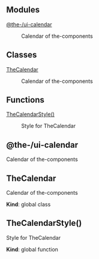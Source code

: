 <!--- Code generated by @the-/script-doc. DO NOT EDIT. -->

## Modules

<dl>
<dt><a href="#module_@the-/ui-calendar">@the-/ui-calendar</a></dt>
<dd><p>Calendar of the-components</p>
</dd>
</dl>

## Classes

<dl>
<dt><a href="#TheCalendar">TheCalendar</a></dt>
<dd><p>Calendar of the-components</p>
</dd>
</dl>

## Functions

<dl>
<dt><a href="#TheCalendarStyle">TheCalendarStyle()</a></dt>
<dd><p>Style for TheCalendar</p>
</dd>
</dl>

<a name="module_@the-/ui-calendar"></a>

## @the-/ui-calendar
Calendar of the-components

<a name="TheCalendar"></a>

## TheCalendar
Calendar of the-components

**Kind**: global class  
<a name="TheCalendarStyle"></a>

## TheCalendarStyle()
Style for TheCalendar

**Kind**: global function  
